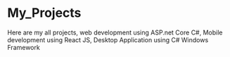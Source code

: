 # My_Projects
Here are my all projects, web development using ASP.net Core C#, Mobile development using React JS, Desktop Application using C# Windows Framework
